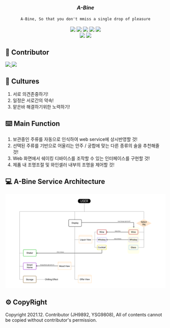 <div>
  <h3 align="center"><i><b>A-Bine</b></i></h3>
</div>

<div align="center"><code>A-Bine, So that you don't mmiss a single drop of pleasure</code></div><br/>

<div align="center">
  <img src="https://img.shields.io/badge/ HTML5-E34F26?style=flat&logo=HTML5&logoColor=ffffff">
  <img src="https://img.shields.io/badge/ CSS3-1572B6?style=flat&logo=CSS3&logoColor=ffffff">
  <img src="https://img.shields.io/badge/ JavaScript ES7-F7DF1E?style=flat&logo=JavaScript&logoColor=ffffff">
  <img src="https://img.shields.io/badge/ Node v16.13.0-339933?style=flat&logo=Node.js&logoColor=ffffff">
  <img src="https://img.shields.io/badge/ Firebase v9.6.0-FF7139?style=flat&logo=Firebase&logoColor=FFCA28"><br/>
  <img src="https://img.shields.io/badge/ Wifi D1 R1-00979D?style=flat&logo=Arduino&logoColor=ffffff">
  <img src="https://img.shields.io/badge/ Raspberry Pi 4-A22846?style=flat&logo=Raspberry Pi&logoColor=ffffff">
</div>

## **🤟 Contributor**
<a href="https://github.com/JH9892" align="center">
      <img src=https://img.shields.io/badge/HnD-JH9892-8442ff?style=square&labelColor=fffec9 />
</a>
<a href="https://github.com/YSG9808" align="center">
      <img src=https://img.shields.io/badge/HnD-YSG9808-00a66e?style=square&labelColor=fffec9 />
</a>

## **💖 Cultures**
1. 서로 의견존중하기!
2. 일정은 서로간의 약속!
3. 맡은바 해결하기위한 노력하기!

## **⌨️ Main Function**  
1. 보관중인 주류를 자동으로 인식하여 web service에 상시반영할 것!
2. 선택된 주류를 기반으로 어울리는 안주 / 궁합에 맞는 다른 종류의 술을 추천해줄 것!  
3. Web 화면에서 쉐이킹 디바이스를 조작할 수 있는 인터페이스를 구현할 것!
4. 제품 내 조명조절 및 와인셀러 내부의 조명을 제어할 것!

## **💻 A-Bine Service Architecture**
![service Architecture](https://github.com/JH9892/A_bine/blob/main/ref/Service%20Architecture/Prototype%20Architecture.png)  

## **⚙ CopyRight**
  Copyright 2021.12. Contributor (JH9892, YSG9808), All of contents cannot be copied without contributor's permission.
